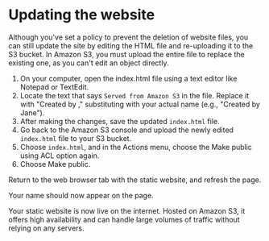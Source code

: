 # Updating the website
Although you've set a policy to prevent the deletion of website files, you can still update the site by editing the HTML file and re-uploading it to the S3 bucket. In Amazon S3, you must upload the entire file to replace the existing one, as you can't edit an object directly.

1. On your computer, open the index.html file using a text editor like Notepad or TextEdit.
2. Locate the text that says `Served from Amazon S3` in the file. Replace it with "Created by <YOUR-NAME>," substituting <YOUR-NAME> with your actual name (e.g., 
    "Created by Jane").
3. After making the changes, save the updated `index.html` file.
4. Go back to the Amazon S3 console and upload the newly edited `index.html` file to your S3 bucket.
5. Choose `index.html`, and in the Actions menu, choose the Make public using ACL option again.
6. Choose Make public.
   
Return to the web browser tab with the static website, and refresh the page.  

Your name should now appear on the page.

Your static website is now live on the internet. Hosted on Amazon S3, it offers high availability and can handle large volumes of traffic without relying on any servers.
